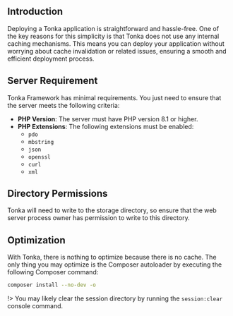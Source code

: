 ## Introduction

Deploying a Tonka application is straightforward and hassle-free. One of the key reasons for this simplicity is that Tonka does not use any internal caching mechanisms. This means you can deploy your application without worrying about cache invalidation or related issues, ensuring a smooth and efficient deployment process.

## Server Requirement
Tonka Framework has minimal requirements. You just need to ensure that the server meets the following criteria:

- **PHP Version**: The server must have PHP version 8.1 or higher.
- **PHP Extensions**: The following extensions must be enabled:
    - `pdo`
    - `mbstring`
    - `json`
    - `openssl`
    - `curl`
    - `xml`

## Directory Permissions

Tonka will need to write to the storage directory, so ensure that the web server process owner has permission to write to this directory.

## Optimization

With Tonka, there is nothing to optimize because there is no cache. The only thing you may optimize is the Composer autoloader by executing the following Composer command:

```bash
composer install --no-dev -o
```

!> You may likely clear the session directory by running the `session:clear` console command.
